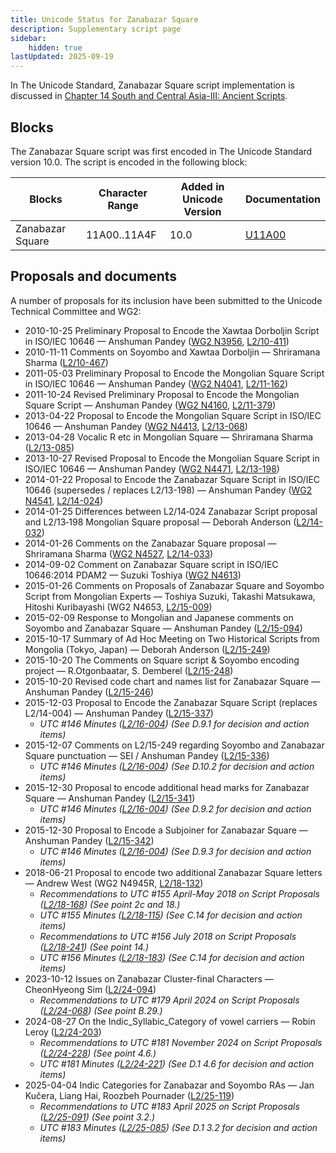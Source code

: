 ```yaml
---
title: Unicode Status for Zanabazar Square
description: Supplementary script page
sidebar:
    hidden: true
lastUpdated: 2025-09-19
---
```


In The Unicode Standard, Zanabazar Square script implementation is discussed in [Chapter 14 South and Central Asia-III: Ancient Scripts](https://www.unicode.org/versions/latest/core-spec/chapter-14/#G41935).

## Blocks

The Zanabazar Square script was first encoded in The Unicode Standard version 10.0. The script is encoded in the following block:

| Blocks | Character Range | Added in Unicode Version | Documentation |
| ------ | --------------- | ------------------------ | ------------- |
| Zanabazar Square   |  11A00..11A4F  |  10.0  |  [U11A00](http://www.unicode.org/charts/PDF/U11A00.pdf)  |

## Proposals and documents

A number of proposals for its inclusion have been submitted to the Unicode Technical Committee and WG2:
- 2010-10-25 Preliminary Proposal to Encode the Xawtaa Dorboljin Script in ISO/IEC 10646 — Anshuman Pandey ([WG2 N3956](https://www.unicode.org/wg2/docs/n3956.pdf), [L2/10-411](http://www.unicode.org/cgi-bin/GetMatchingDocs.pl?L2/10-411))
- 2010-11-11 Comments on Soyombo and Xawtaa Dorboljin — Shriramana Sharma ([L2/10-467](http://www.unicode.org/cgi-bin/GetMatchingDocs.pl?L2/10-467))
- 2011-05-03 Preliminary Proposal to Encode the Mongolian Square Script in ISO/IEC 10646 — Anshuman Pandey ([WG2 N4041](https://www.unicode.org/wg2/docs/n4041.pdf), [L2/11-162](http://www.unicode.org/cgi-bin/GetMatchingDocs.pl?L2/11-162))
- 2011-10-24 Revised Preliminary Proposal to Encode the Mongolian Square Script — Anshuman Pandey ([WG2 N4160](https://www.unicode.org/wg2/docs/n4160.pdf), [L2/11-379](http://www.unicode.org/cgi-bin/GetMatchingDocs.pl?L2/11-379))
- 2013-04-22 Proposal to Encode the Mongolian Square Script in ISO/IEC 10646 — Anshuman Pandey ([WG2 N4413](https://www.unicode.org/wg2/docs/n4413.pdf), [L2/13-068](http://www.unicode.org/cgi-bin/GetMatchingDocs.pl?L2/13-068))
- 2013-04-28 Vocalic R etc in Mongolian Square — Shriramana Sharma ([L2/13-085](http://www.unicode.org/cgi-bin/GetMatchingDocs.pl?L2/13-085))
- 2013-10-27 Revised Proposal to Encode the Mongolian Square Script in ISO/IEC 10646 — Anshuman Pandey ([WG2 N4471](https://www.unicode.org/wg2/docs/n4471.pdf), [L2/13-198](http://www.unicode.org/cgi-bin/GetMatchingDocs.pl?L2/13-198))
- 2014-01-22 Proposal to Encode the Zanabazar Square Script in ISO/IEC 10646 (supersedes / replaces L2/13-198) — Anshuman Pandey    ([WG2 N4541](https://www.unicode.org/wg2/docs/n4541.pdf), [L2/14-024](http://www.unicode.org/cgi-bin/GetMatchingDocs.pl?L2/14-024))
- 2014-01-25 Differences between L2/14‐024 Zanabazar Script proposal and L2/13‐198 Mongolian Square proposal — Deborah Anderson ([L2/14-032](http://www.unicode.org/cgi-bin/GetMatchingDocs.pl?L2/14-032))
- 2014-01-26 Comments on the Zanabazar Square proposal — Shriramana Sharma ([WG2 N4527](https://www.unicode.org/wg2/docs//n4527.pdf), [L2/14-033](http://www.unicode.org/cgi-bin/GetMatchingDocs.pl?L2/14-033))
- 2014-09-02 Comment on Zanabazar Square script in ISO/IEC 10646:2014 PDAM2 — Suzuki Toshiya ([WG2 N4613](https://www.unicode.org/wg2/docs/n4613.pdf))
- 2015-01-26 Comments on Proposals of Zanabazar Square and Soyombo Script from Mongolian Experts — Toshiya Suzuki, Takashi Matsukawa, Hitoshi Kuribayashi (WG2 N4653, [L2/15-009](http://www.unicode.org/cgi-bin/GetMatchingDocs.pl?L2/15-009))
- 2015-02-09 Response to Mongolian and Japanese comments on Soyombo and Zanabazar Square — Anshuman Pandey ([L2/15-094](http://www.unicode.org/cgi-bin/GetMatchingDocs.pl?L2/15-094))
- 2015-10-17 Summary of Ad Hoc Meeting on Two Historical Scripts from Mongolia (Tokyo, Japan) — Deborah Anderson ([L2/15-249](http://www.unicode.org/cgi-bin/GetMatchingDocs.pl?L2/15-249))
- 2015-10-20 The Comments on Square script &amp; Soyombo encoding project — R.Otgonbaatar, S. Demberel ([L2/15-248](http://www.unicode.org/cgi-bin/GetMatchingDocs.pl?L2/15-248))
- 2015-10-20 Revised code chart and names list for Zanabazar Square — Anshuman Pandey ([L2/15-246](http://www.unicode.org/cgi-bin/GetMatchingDocs.pl?L2/15-246))
- 2015-12-03 Proposal to Encode the Zanabazar Square Script (replaces L2/14-004) — Anshuman Pandey ([L2/15-337](http://www.unicode.org/cgi-bin/GetMatchingDocs.pl?L2/15-337))
  - _UTC #146 Minutes ([L2/16-004](http://www.unicode.org/cgi-bin/GetMatchingDocs.pl?L2/16-004)) (See D.9.1 for decision and action items)_
- 2015-12-07 Comments on L2/15-249 regarding Soyombo and Zanabazar Square punctuation — SEI / Anshuman Pandey ([L2/15-336](http://www.unicode.org/cgi-bin/GetMatchingDocs.pl?L2/15-336))
  - _UTC #146 Minutes ([L2/16-004](http://www.unicode.org/cgi-bin/GetMatchingDocs.pl?L2/16-004)) (See D.10.2 for decision and action items)_
- 2015-12-30 Proposal to encode additional head marks for Zanabazar Square — Anshuman Pandey ([L2/15-341](http://www.unicode.org/cgi-bin/GetMatchingDocs.pl?L2/15-341))
  - _UTC #146 Minutes ([L2/16-004](http://www.unicode.org/cgi-bin/GetMatchingDocs.pl?L2/16-004)) (See D.9.2 for decision and action items)_
- 2015-12-30 Proposal to Encode a Subjoiner for Zanabazar Square — Anshuman Pandey ([L2/15-342](http://www.unicode.org/cgi-bin/GetMatchingDocs.pl?L2/15-342))
  - _UTC #146 Minutes ([L2/16-004](http://www.unicode.org/cgi-bin/GetMatchingDocs.pl?L2/16-004)) (See D.9.3 for decision and action items)_
- 2018-06-21 Proposal to encode two additional Zanabazar Square letters — Andrew West (WG2 N4945R, [L2/18-132](http://www.unicode.org/cgi-bin/GetMatchingDocs.pl?L2/18-132))
  - _Recommendations to UTC #155 April-May 2018 on Script Proposals ([L2/18-168](http://www.unicode.org/L2/L2018/18168-script-rec.pdf)) (See point 2c and 18.)_
  - _UTC #155 Minutes ([L2/18-115](http://www.unicode.org/L2/L2018/18115.htm)) (See C.14 for decision and action items)_
  - _Recommendations to UTC #156 July 2018 on Script Proposals ([L2/18-241](http://www.unicode.org/L2/L2018/18241-script-ad-hoc.pdf)) (See point 14.)_
  - _UTC #156 Minutes ([L2/18-183](http://www.unicode.org/L2/L2018/18183.htm)) (See C.14 for decision and action items)_
- 2023-10-12 Issues on Zanabazar Cluster-final Characters — CheonHyeong Sim ([L2/24-094](http://www.unicode.org/cgi-bin/GetMatchingDocs.pl?L2/24-094))
  - _Recommendations to UTC #179 April 2024 on Script Proposals ([L2/24-068](http://www.unicode.org/cgi-bin/GetMatchingDocs.pl?L2/24-068)) (See point B.29.)_
- 2024-08-27 On the Indic_Syllabic_Category of vowel carriers — Robin Leroy ([L2/24-203](http://www.unicode.org/cgi-bin/GetMatchingDocs.pl?L2/24-203))
  - _Recommendations to UTC #181 November 2024 on Script Proposals ([L2/24-228](http://www.unicode.org/cgi-bin/GetMatchingDocs.pl?L2/24-228)) (See point 4.6.)_
  - _UTC #181 Minutes ([L2/24-221](https://www.unicode.org/L2/L2024/24221.htm)) (See D.1 4.6 for decision and action items)_
- 2025-04-04 Indic Categories for Zanabazar and Soyombo RAs — Jan Kučera, Liang Hai, Roozbeh Pournader ([L2/25-119](http://www.unicode.org/cgi-bin/GetMatchingDocs.pl?L2/25-119))
  - _Recommendations to UTC #183 April 2025 on Script Proposals ([L2/25-091](http://www.unicode.org/cgi-bin/GetMatchingDocs.pl?L2/25-091)) (See point 3.2.)_
  - _UTC #183 Minutes ([L2/25-085](https://www.unicode.org/L2/L2025/25085.htm)) (See D.1 3.2 for decision and action items)_
